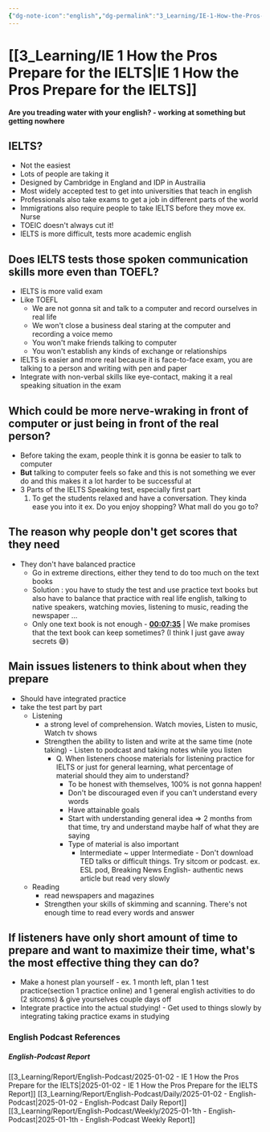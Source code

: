 ```yaml
---
{"dg-note-icon":"english","dg-permalink":"3_Learning/IE-1-How-the-Pros-Prepare-for-the-IELTS","created-date":"2025-01-02 6:41:41 pm","date":"2025-01-02","type":"english-podcast","tags":["podcast","english","AEE","flashcards"],"aliases":null,"cssclasses":null,"podcastName":"IELTS Energy English 7+","title":"IE 1 How the Pros Prepare for the IELTS","url":"https://www.allearsenglish.com/category/ielts/","image":"https://megaphone.imgix.net/podcasts/3c28b17c-6b54-11ed-8fd6-43a40731084a/image/IELTS_ENERGY_ARTWORK.jpg?ixlib=rails-4.3.1&max-w=3000&max-h=3000&fit=crop&auto=format,compress","guest":null,"dg-publish":true,"permalink":"/3_Learning/IE-1-How-the-Pros-Prepare-for-the-IELTS/","dgPassFrontmatter":true,"noteIcon":"english"}
---
```



# [[3_Learning/IE 1 How the Pros Prepare for the IELTS\|IE 1 How the Pros Prepare for the IELTS]] 

**Are you treading water with your english? - working at something but getting nowhere**
## IELTS?
- Not the easiest
- Lots of people are taking it
- Designed by Cambridge in England and IDP in Austrailia
- Most widely accepted test to get into universities that teach in english
- Professionals also take exams to get a job in different parts of the world
- Immigrations also require people to take IELTS before they move ex. Nurse
- TOEIC doesn't always cut it!
- IELTS is more difficult, tests more academic english
## Does IELTS tests those spoken communication skills more even than TOEFL?
- IELTS is more valid exam
- Like TOEFL
	- We are not gonna sit and talk to a computer and record ourselves in real life
	- We won't close a business deal staring at the computer and recording a voice memo
	- You won't make friends talking to computer
	- You won't establish any kinds of exchange or relationships
- IELTS is easier and more real because it is face-to-face exam, you are talking to a person and writing with pen and paper
- Integrate with non-verbal skills like eye-contact, making it a real speaking situation in the exam

## Which could be more nerve-wraking in front of computer or just being in front of the real person?
- Before taking the exam, people think it is gonna be easier to talk to computer
- **But** talking to computer feels so fake and this is not something we ever do and this makes it a lot harder to be successful at
- 3 Parts of the IELTS Speaking test, especially first part
	1. To get the students relaxed and have a conversation. They kinda ease you into it ex. Do you enjoy shopping? What mall do you go to?

## The reason why people don't get scores that they need
- They don't have balanced practice
	- Go in extreme directions, either they tend to do too much on the text books
	- Solution : you have to study the test and use practice text books but also have to balance that practice with real life english, talking to native speakers, watching movies, listening to music, reading the newspaper ... 
	- Only one text book is not enough - **[00:07:35](obsidian://podnotes?episodeName=IE+1%3A+How+the+Pros+Prepare+for+the+IELTS&url=https%3A%2F%2Ffeeds.megaphone.fm%2FALLE4310393056&time=455.089896)** | We make promises that the text book can keep sometimes? (I think I just gave away secrets 😅)
## Main issues listeners to think about when they prepare
- Should have integrated practice
- take the test part by part 
	- Listening 
		- a strong level of comprehension. Watch movies, Listen to music, Watch tv shows
		- Strengthen the ability to listen and write at the same time (note taking) - Listen to podcast and taking notes while you listen
			- Q. When listeners choose materials for listening practice for IELTS or just for general learning, what percentage of material should they aim to understand? 
				- To be honest with themselves, 100% is not gonna happen!
				- Don't be discouraged even if you can't understand every words
				- Have attainable goals
				- Start with understanding general idea => 2 months from that time, try and understand maybe half of what they are saying
				- Type of material is also important 
					- Intermediate ~ upper Intermediate - Don't download TED talks or difficult things. Try sitcom or podcast. ex. ESL pod, Breaking News English- authentic news article but read very slowly
	- Reading 
		- read newspapers and magazines
		- Strengthen your skills of skimming and scanning. There's not enough time to read every words and answer 

## If listeners have only short amount of time to prepare and want to maximize their time, what's the most effective thing they can do?
- Make a honest plan yourself  - ex. 1 month left, plan 1 test practice(section 1 practice online) and 1 general english activities to do (2 sitcoms) & give yourselves couple days off
- Integrate practice into the actual studying! - Get used to things slowly by integrating taking practice exams in studying












### English Podcast References
##### English-Podcast Report
[[3_Learning/Report/English-Podcast/2025-01-02 - IE 1 How the Pros Prepare for the IELTS\|2025-01-02 - IE 1 How the Pros Prepare for the IELTS Report]]
[[3_Learning/Report/English-Podcast/Daily/2025-01-02 - English-Podcast\|2025-01-02 - English-Podcast Daily Report]]
[[3_Learning/Report/English-Podcast/Weekly/2025-01-1th - English-Podcast\|2025-01-1th - English-Podcast Weekly Report]]








